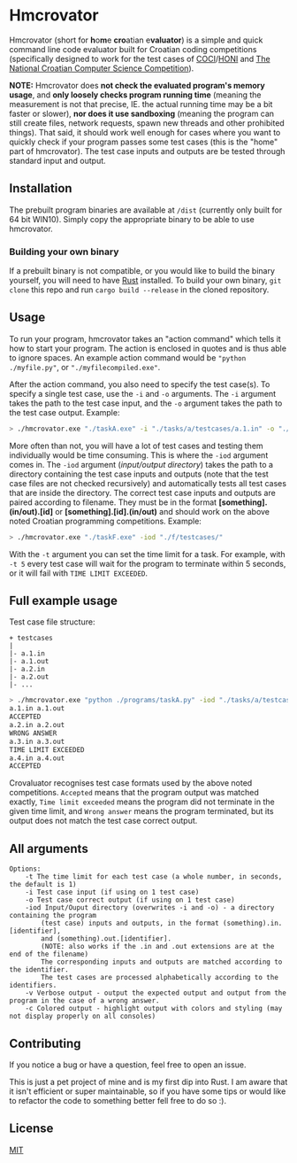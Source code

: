 # Hmcrovator

Hmcrovator (short for **h**o**m**e **cro**atian e**valuator**) is a simple and quick command line code evaluator built for
Croatian coding competitions (specifically designed to work for the test cases
of [COCI](https://hsin.hr/honi/)/[HONI](https://hsin.hr/coci/) and
[The National Croatian Computer Science Competition](https://informatika.azoo.hr/)).

**NOTE:** Hmcrovator does **not check the evaluated program's memory usage**, and **only loosely checks program running time** (meaning the measurement is not that precise, IE. the actual running time may be a bit faster or slower), **nor does it use sandboxing** (meaning the program can still create files, network requests, spawn new threads and other prohibited things). That said, it should work well enough for cases where you want to quickly check if your program passes some test cases (this is the "home" part of hmcrovator). The test case inputs and outputs are be tested through standard input and output.

## Installation

The prebuilt program binaries are available at `/dist` (currently only built for 64 bit WIN10). Simply copy the appropriate binary to be able to use hmcrovator.


### Building your own binary

If a prebuilt binary is not compatible, or you would like to build the binary yourself, you will need to have [Rust](https://www.rust-lang.org/tools/install) installed. To build your own binary, `git clone` this repo and run `cargo build --release` in the cloned repository.

## Usage

To run your program, hmcrovator takes an "action command" which tells it how
to start your program. The action is enclosed in quotes and is thus able to ignore spaces. An example action command would be `"python ./myfile.py"`, or
`"./myfilecompiled.exe"`.

After the action command, you also need to specify the test case(s). To specify a single test case, use the `-i` and `-o` arguments. The `-i` argument takes the path to the test case input, and the `-o` argument takes the path to the test case output. Example:
```bash
> ./hmcrovator.exe "./taskA.exe" -i "./tasks/a/testcases/a.1.in" -o "./tasks/a/testcases/a.1.out"
```

More often than not, you will have a lot of test cases and testing them individually would be time consuming. This is where the `-iod` argument comes in. The `-iod` argument (*input/output directory*) takes the path to a directory containing the test case inputs and outputs (note that the test case files are not checked recursively) and automatically tests all test cases that are inside the directory. The correct test case inputs and outputs are paired according to filename. They must be in the format **[something].(in/out).[id]** or **[something].[id].(in/out)** and should work on the above noted Croatian programming competitions. Example:

```bash
> ./hmcrovator.exe "./taskF.exe" -iod "./f/testcases/"
```

With the `-t` argument you can set the time limit for a task. For example, with `-t 5` every test case will wait for the program to terminate within 5 seconds, or it will fail with `TIME LIMIT EXCEEDED`.

## Full example usage

Test case file structure:
```
+ testcases
|
|- a.1.in
|- a.1.out
|- a.2.in
|- a.2.out
|- ...
```

```bash
> ./hmcrovator.exe "python ./programs/taskA.py" -iod "./tasks/a/testcases/" -t 1
a.1.in a.1.out
ACCEPTED
a.2.in a.2.out
WRONG ANSWER
a.3.in a.3.out
TIME LIMIT EXCEEDED
a.4.in a.4.out
ACCEPTED
```

Crovaluator recognises test case formats used by the above noted competitions.
`Accepted` means that the program output was matched exactly, `Time limit exceeded` means the program did not terminate in the given time limit, and `Wrong answer` means the program terminated, but its output does not match the test case correct output.

## All arguments
```
Options:
    -t The time limit for each test case (a whole number, in seconds, the default is 1)
    -i Test case input (if using on 1 test case)
    -o Test case correct output (if using on 1 test case)
    -iod Input/Ouput directory (overwrites -i and -o) - a directory containing the program
        (test case) inputs and outputs, in the format (something).in.[identifier],
        and (something).out.[identifier].
        (NOTE: also works if the .in and .out extensions are at the end of the filename)
        The corresponding inputs and outputs are matched according to the identifier.
        The test cases are processed alphabetically according to the identifiers.
    -v Verbose output - output the expected output and output from the program in the case of a wrong answer.
    -c Colored output - highlight output with colors and styling (may not display properly on all consoles)
```

## Contributing
If you notice a bug or have a question, feel free to open an issue.

This is just a pet project of mine and is my first dip into Rust. I am aware that it isn't efficient or super maintainable, so if you have some tips or would like to refactor the code to something better fell free to do so :).

## License

[MIT](https://choosealicense.com/licenses/mit/)
